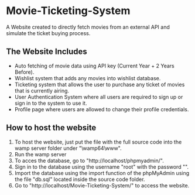 # Movie-Ticketing-System
A Website created to directly fetch movies from an external API and simulate the ticket buying process.

## The Website Includes
- Auto fetching of movie data using API key (Current Year + 2 Years Before).
- Wishlist system that adds any movies into wishlist database.
- Ticketing system that allows the user to purchase any ticket of movies that is currently airing.
- User Authentication System where all users are required to sign up or sign in to the system to use it.
- Profile page where users are allowed to change their profile credentials.

## How to host the website
1. To host the website, just put the file with the full source code into the wamp server folder under "\wamp64\www".
2. Run the wamp server
3. To acces the database, go to "http://localhost/phpmyadmin/".
4. Sign in to the database using the username "root" with the password "".
5. Import the database using the import function of the phpMyAdmin using the file "db.sql" located inside the source code folder.
6. Go to "http://localhost/Movie-Ticketing-System/" to access the website.
